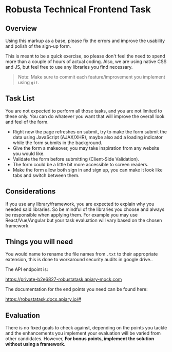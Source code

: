 # Robusta Technical Frontend Task

## Overview

Using this markup as a base, please fix the errors and improve the usability and polish of the sign-up form.

This is meant to be a quick exercise, so please don't feel the need to spend more than a couple of hours of actual coding. Also, we are using native CSS and JS, but feel free to use any libraries you find necessary.

> Note: Make sure to commit each feature/improvement you implement using `git`.

## Task List

You are not expected to perform all those tasks, and you are not limited to these only. You can do whatever you want that will improve the overall look and feel of the form.

- Right now the page refreshes on submit, try to make the form submit the data using JavaScript (AJAX/XHR), maybe also add a loading indicator while the form submits in the background.
- Give the form a makeover, you may take inspiration from any website you would like.
- Validate the form before submitting (Client-Side Validation).
- The form could be a little bit more accessible to screen readers.
- Make the form allow both sign in and sign up, you can make it look like tabs and switch between them.

## Considerations

If you use any library/framework, you are expected to explain why you needed said libraries. So be mindful of the libraries you choose and always be responsible when applying them. For example you may use React/Vue/Angular but your task evaluation will vary based on the chosen framework.

## Things you will need

You would name to rename the file names from `.txt` to their appropriate extension, this is done to workaround security audits in google drive..

The API endpoint is:

https://private-b2e6827-robustatask.apiary-mock.com

The documentation for the end points you need can be found here:

https://robustatask.docs.apiary.io/#

## Evaluation

There is no fixed goals to check against, depending on the points you tackle and the enhancements you implement your evaluation will be varied from other candidates. However, **For bonus points, implement the solution without using a framework.**

